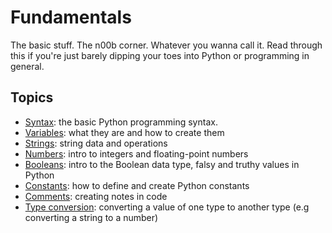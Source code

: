 # Fundamentals

The basic stuff. The n00b corner. Whatever you wanna call it. Read through this if you're just barely dipping your toes into Python or programming in general.

## Topics

- [Syntax](https://github.com/mCaballero1224/docs/tree/main/notes/programming/python/fundamentals/syntax.py): the basic Python programming syntax.
- [Variables](https://github.com/mCaballero1224/docs/tree/main/notes/programming/python/fundamentals/variables.py): what they are and how to create them
- [Strings](https://github.com/mCaballero1224/docs/tree/main/notes/programming/python/fundamentals/strings.py): string data and operations
- [Numbers](https://github.com/mCaballero1224/docs/tree/main/notes/programming/python/fundamentals/numbers.py): intro to integers and floating-point numbers
- [Booleans](https://github.com/mCaballero1224/docs/tree/main/notes/programming/python/fundamentals/booleans.py): intro to the Boolean data type, falsy and truthy values in Python
- [Constants](https://github.com/mCaballero1224/docs/tree/main/notes/programming/python/fundamentals/constants.py): how to define and create Python constants
- [Comments](https://github.com/mCaballero1224/docs/tree/main/notes/programming/python/fundamentals/comments.py): creating notes in code
- [Type conversion](https://github.com/mCaballero1224/docs/tree/main/notes/programming/python/fundamentals/type_conversion.py): converting a value of one type to another type (e.g converting a string to a number)
